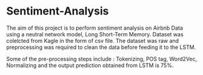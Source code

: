 # Sentiment-Analysis

The aim of this project is to perform sentiment analysis on Airbnb Data using a neutral network  model, Long Short-Term Memory. Dataset was colelcted from Kagle in the form of csv file.
The dataset was raw and preprocessing was required to clean the data before feeding it to the LSTM. 

Some of the pre-processing steps include : Tokenizing, POS tag, Word2Vec, Normalizing and the output prediction obtained from LSTM is 75%.
